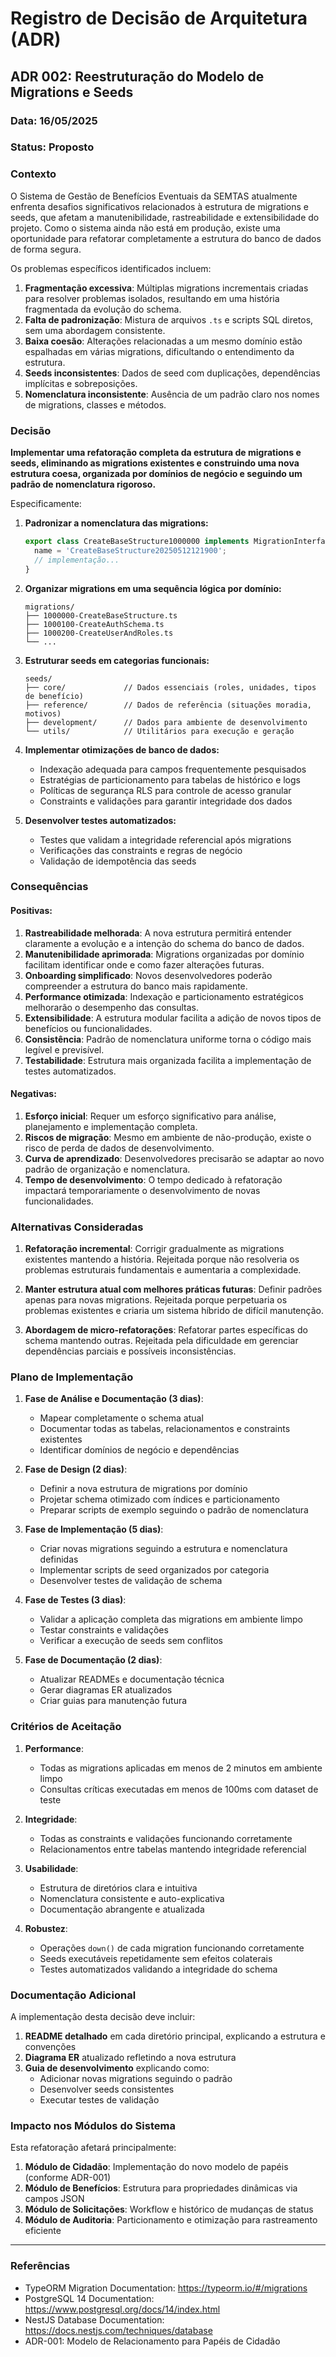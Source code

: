 # Registro de Decisão de Arquitetura (ADR)

## ADR 002: Reestruturação do Modelo de Migrations e Seeds

### Data: 16/05/2025

### Status: Proposto

### Contexto

O Sistema de Gestão de Benefícios Eventuais da SEMTAS atualmente enfrenta desafios significativos relacionados à estrutura de migrations e seeds, que afetam a manutenibilidade, rastreabilidade e extensibilidade do projeto. Como o sistema ainda não está em produção, existe uma oportunidade para refatorar completamente a estrutura do banco de dados de forma segura.

Os problemas específicos identificados incluem:

1. **Fragmentação excessiva**: Múltiplas migrations incrementais criadas para resolver problemas isolados, resultando em uma história fragmentada da evolução do schema.
2. **Falta de padronização**: Mistura de arquivos `.ts` e scripts SQL diretos, sem uma abordagem consistente.
3. **Baixa coesão**: Alterações relacionadas a um mesmo domínio estão espalhadas em várias migrations, dificultando o entendimento da estrutura.
4. **Seeds inconsistentes**: Dados de seed com duplicações, dependências implícitas e sobreposições.
5. **Nomenclatura inconsistente**: Ausência de um padrão claro nos nomes de migrations, classes e métodos.

### Decisão

**Implementar uma refatoração completa da estrutura de migrations e seeds, eliminando as migrations existentes e construindo uma nova estrutura coesa, organizada por domínios de negócio e seguindo um padrão de nomenclatura rigoroso.**

Especificamente:

1. **Padronizar a nomenclatura das migrations:**
   ```typescript
   export class CreateBaseStructure1000000 implements MigrationInterface {
     name = 'CreateBaseStructure20250512121900';
     // implementação...
   }
   ```

2. **Organizar migrations em uma sequência lógica por domínio:**
   ```
   migrations/
   ├── 1000000-CreateBaseStructure.ts          
   ├── 1000100-CreateAuthSchema.ts             
   ├── 1000200-CreateUserAndRoles.ts           
   └── ...
   ```

3. **Estruturar seeds em categorias funcionais:**
   ```
   seeds/
   ├── core/             // Dados essenciais (roles, unidades, tipos de benefício)
   ├── reference/        // Dados de referência (situações moradia, motivos)
   ├── development/      // Dados para ambiente de desenvolvimento
   └── utils/            // Utilitários para execução e geração
   ```

4. **Implementar otimizações de banco de dados:**
   - Indexação adequada para campos frequentemente pesquisados
   - Estratégias de particionamento para tabelas de histórico e logs
   - Políticas de segurança RLS para controle de acesso granular
   - Constraints e validações para garantir integridade dos dados

5. **Desenvolver testes automatizados:**
   - Testes que validam a integridade referencial após migrations
   - Verificações das constraints e regras de negócio
   - Validação de idempotência das seeds

### Consequências

#### Positivas:

1. **Rastreabilidade melhorada**: A nova estrutura permitirá entender claramente a evolução e a intenção do schema do banco de dados.
2. **Manutenibilidade aprimorada**: Migrations organizadas por domínio facilitam identificar onde e como fazer alterações futuras.
3. **Onboarding simplificado**: Novos desenvolvedores poderão compreender a estrutura do banco mais rapidamente.
4. **Performance otimizada**: Indexação e particionamento estratégicos melhorarão o desempenho das consultas.
5. **Extensibilidade**: A estrutura modular facilita a adição de novos tipos de benefícios ou funcionalidades.
6. **Consistência**: Padrão de nomenclatura uniforme torna o código mais legível e previsível.
7. **Testabilidade**: Estrutura mais organizada facilita a implementação de testes automatizados.

#### Negativas:

1. **Esforço inicial**: Requer um esforço significativo para análise, planejamento e implementação completa.
2. **Riscos de migração**: Mesmo em ambiente de não-produção, existe o risco de perda de dados de desenvolvimento.
3. **Curva de aprendizado**: Desenvolvedores precisarão se adaptar ao novo padrão de organização e nomenclatura.
4. **Tempo de desenvolvimento**: O tempo dedicado à refatoração impactará temporariamente o desenvolvimento de novas funcionalidades.

### Alternativas Consideradas

1. **Refatoração incremental**: Corrigir gradualmente as migrations existentes mantendo a história. Rejeitada porque não resolveria os problemas estruturais fundamentais e aumentaria a complexidade.

2. **Manter estrutura atual com melhores práticas futuras**: Definir padrões apenas para novas migrations. Rejeitada porque perpetuaria os problemas existentes e criaria um sistema híbrido de difícil manutenção.

3. **Abordagem de micro-refatorações**: Refatorar partes específicas do schema mantendo outras. Rejeitada pela dificuldade em gerenciar dependências parciais e possíveis inconsistências.

### Plano de Implementação

1. **Fase de Análise e Documentação (3 dias)**:
   - Mapear completamente o schema atual
   - Documentar todas as tabelas, relacionamentos e constraints existentes
   - Identificar domínios de negócio e dependências

2. **Fase de Design (2 dias)**:
   - Definir a nova estrutura de migrations por domínio
   - Projetar schema otimizado com índices e particionamento
   - Preparar scripts de exemplo seguindo o padrão de nomenclatura

3. **Fase de Implementação (5 dias)**:
   - Criar novas migrations seguindo a estrutura e nomenclatura definidas
   - Implementar scripts de seed organizados por categoria
   - Desenvolver testes de validação de schema

4. **Fase de Testes (3 dias)**:
   - Validar a aplicação completa das migrations em ambiente limpo
   - Testar constraints e validações
   - Verificar a execução de seeds sem conflitos

5. **Fase de Documentação (2 dias)**:
   - Atualizar READMEs e documentação técnica
   - Gerar diagramas ER atualizados
   - Criar guias para manutenção futura

### Critérios de Aceitação

1. **Performance**:
   - Todas as migrations aplicadas em menos de 2 minutos em ambiente limpo
   - Consultas críticas executadas em menos de 100ms com dataset de teste

2. **Integridade**:
   - Todas as constraints e validações funcionando corretamente
   - Relacionamentos entre tabelas mantendo integridade referencial

3. **Usabilidade**:
   - Estrutura de diretórios clara e intuitiva
   - Nomenclatura consistente e auto-explicativa
   - Documentação abrangente e atualizada

4. **Robustez**:
   - Operações `down()` de cada migration funcionando corretamente
   - Seeds executáveis repetidamente sem efeitos colaterais
   - Testes automatizados validando a integridade do schema

### Documentação Adicional

A implementação desta decisão deve incluir:

1. **README detalhado** em cada diretório principal, explicando a estrutura e convenções
2. **Diagrama ER** atualizado refletindo a nova estrutura
3. **Guia de desenvolvimento** explicando como:
   - Adicionar novas migrations seguindo o padrão
   - Desenvolver seeds consistentes
   - Executar testes de validação

### Impacto nos Módulos do Sistema

Esta refatoração afetará principalmente:

1. **Módulo de Cidadão**: Implementação do novo modelo de papéis (conforme ADR-001)
2. **Módulo de Benefícios**: Estrutura para propriedades dinâmicas via campos JSON
3. **Módulo de Solicitações**: Workflow e histórico de mudanças de status
4. **Módulo de Auditoria**: Particionamento e otimização para rastreamento eficiente

---

### Referências

- TypeORM Migration Documentation: https://typeorm.io/#/migrations
- PostgreSQL 14 Documentation: https://www.postgresql.org/docs/14/index.html
- NestJS Database Documentation: https://docs.nestjs.com/techniques/database
- ADR-001: Modelo de Relacionamento para Papéis de Cidadão